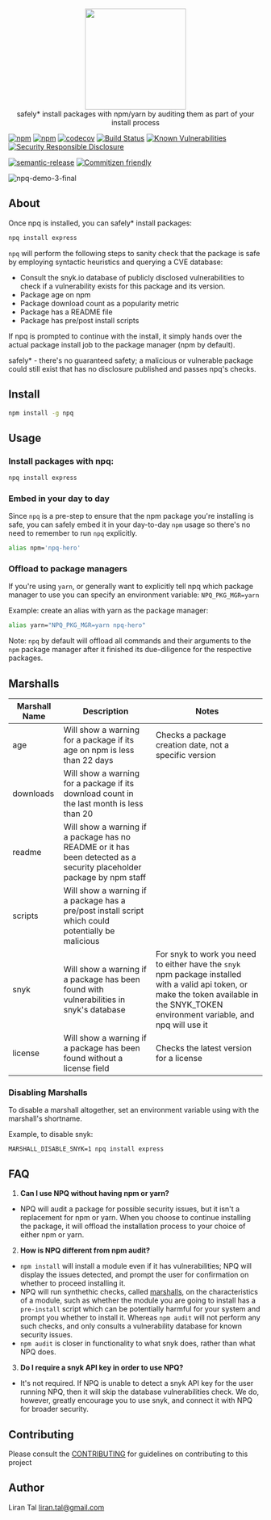 <p align="center">
	<br>
  <img width="200" src="https://github.com/lirantal/npq/raw/master/.github/Logo%20Horizontal.png">
	<br>
	safely* install packages with npm/yarn by auditing them as part of your install process
</p>

[![npm](https://img.shields.io/npm/v/npq.svg)](https://www.npmjs.com/package/npq)
[![npm](https://img.shields.io/npm/l/npq.svg)](https://www.npmjs.com/package/npq)
[![codecov](https://codecov.io/gh/lirantal/npq/branch/master/graph/badge.svg)](https://codecov.io/gh/lirantal/npq)
[![Build Status](https://travis-ci.org/lirantal/npq.svg?branch=master)](https://travis-ci.org/lirantal/npq)
[![Known Vulnerabilities](https://snyk.io/test/github/lirantal/npq/badge.svg)](https://snyk.io/test/github/lirantal/npq)
[![Security Responsible Disclosure](https://img.shields.io/badge/Security-Responsible%20Disclosure-yellow.svg)](./SECURITY.md)


[![semantic-release](https://img.shields.io/badge/%20%20%F0%9F%93%A6%F0%9F%9A%80-semantic--release-e10079.svg?style=flat)](https://github.com/semantic-release/semantic-release)
[![Commitizen friendly](https://img.shields.io/badge/commitizen-friendly-brightgreen.svg)](http://commitizen.github.io/cz-cli/)

![npq-demo-3-final](https://user-images.githubusercontent.com/316371/36325881-d3c9d0d8-1361-11e8-9179-d08a714f034b.gif)


## About

Once npq is installed, you can safely* install packages:

```bash
npq install express
```

`npq` will perform the following steps to sanity check that the package is safe by employing syntactic heuristics and querying a CVE database:

* Consult the snyk.io database of publicly disclosed vulnerabilities to check if a vulnerability exists for this package and its version.
* Package age on npm
* Package download count as a popularity metric
* Package has a README file
* Package has pre/post install scripts

If npq is prompted to continue with the install, it simply hands over the actual package install job to the package manager (npm by default).

safely* - there's no guaranteed safety; a malicious or vulnerable package could still exist that has no disclosure published and passes npq's checks.

## Install

```bash
npm install -g npq
```

## Usage

### Install packages with npq:

```bash
npq install express
```

### Embed in your day to day

Since `npq` is a pre-step to ensure that the npm package you're installing is safe, you can safely embed it in your day-to-day `npm` usage so there's no need to remember to run `npq` explicitly.

```bash
alias npm='npq-hero'
```

### Offload to package managers

If you're using `yarn`, or generally want to explicitly tell npq which package manager to use you can specify an environment variable: `NPQ_PKG_MGR=yarn`

Example: create an alias with yarn as the package manager:

```bash
alias yarn="NPQ_PKG_MGR=yarn npq-hero"
```

Note: `npq` by default will offload all commands and their arguments to the `npm` package manager after it finished its due-diligence for the respective packages.

## Marshalls

| Marshall Name | Description | Notes
| --- | --- | ---
| age | Will show a warning for a package if its age on npm is less than 22 days | Checks a package creation date, not a specific version
| downloads | Will show a warning for a package if its download count in the last month is less than 20
| readme | Will show a warning if a package has no README or it has been detected as a security placeholder package by npm staff
| scripts | Will show a warning if a package has a pre/post install script which could potentially be malicious
| snyk | Will show a warning if a package has been found with vulnerabilities in snyk's database | For snyk to work you need to either have the `snyk` npm package installed with a valid api token, or make the token available in the SNYK_TOKEN environment variable, and npq will use it
| license | Will show a warning if a package has been found without a license field | Checks the latest version for a license

### Disabling Marshalls

To disable a marshall altogether, set an environment variable using with the marshall's shortname.

Example, to disable snyk:

```
MARSHALL_DISABLE_SNYK=1 npq install express
```

## FAQ
1. **Can I use NPQ without having npm or yarn?**
* NPQ will audit a package for possible security issues, but it isn't a replacement for npm or yarn. When you choose to continue installing the package, it will offload the installation process to your choice of either npm or yarn.
2. **How is NPQ different from npm audit?**
* `npm install` will install a module even if it has vulnerabilities; NPQ will display the issues detected, and prompt the user for confirmation on whether to proceed installing it.
* NPQ will run synthethic checks, called [marshalls](https://github.com/lirantal/npq#marshalls), on the characteristics of a module, such as whether the module you are going to install has a `pre-install` script which can be potentially harmful for your system and prompt you whether to install it. Whereas `npm audit` will not perform any such checks, and only consults a vulnerability database for known security issues.
* `npm audit` is closer in functionality to what snyk does, rather than what NPQ does.
3. **Do I require a snyk API key in order to use NPQ?**
* It's not required. If NPQ is unable to detect a snyk API key for the user running NPQ, then it will skip the database vulnerabilities check. We do, however, greatly encourage you to use snyk, and connect it with NPQ for broader security.


## Contributing

Please consult the [CONTRIBUTING](https://github.com/lirantal/npq/blob/master/CONTRIBUTING.md) for guidelines on contributing to this project

## Author
Liran Tal <liran.tal@gmail.com>
